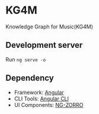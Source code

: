 # KG4M
Knowledge Graph for Music(KG4M)

## Development server

Run `ng serve -o` 

## Dependency

- Framework: [Angular](https://angular.io)
- CLI Tools: [Angular CLI](https://cli.angular.io)
- UI Components: [NG-ZORRO](https://github.com/NG-ZORRO/ng-zorro-antd)

